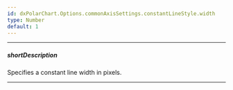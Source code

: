 ```yaml
---
id: dxPolarChart.Options.commonAxisSettings.constantLineStyle.width
type: Number
default: 1
---
```

---
##### shortDescription
Specifies a constant line width in pixels.

---
